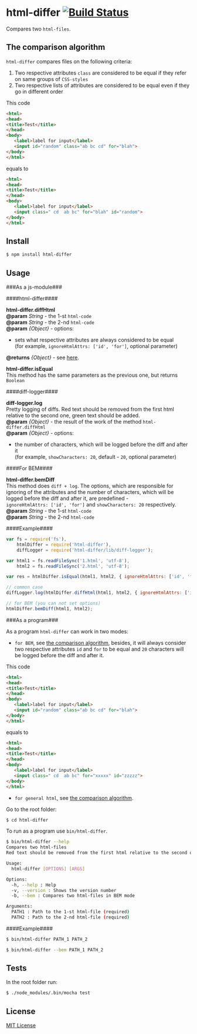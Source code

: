 # html-differ [![Build Status](https://travis-ci.org/eGavr/html-differ.svg)](https://travis-ci.org/eGavr/html-differ)

Сompares two ```html-files```.

## The comparison algorithm

```html-differ``` compares files on the following criteria:

1. Two respective attributes ```class``` are considered to be equal if they refer on same groups of ```CSS-styles```
2. Two respective lists of attributes are considered to be equal even if they go in different order

This code

```html
<html>
<head>
<title>Test</title>
</head>
<body>
   <label>label for input</label>
   <input id="random" class="ab bc cd" for="blah">
</body>
</html>
```

equals to

```html
<html>
<head>
<title>Test</title>
</head>
<body>
   <label>label for input</label>
   <input class=" cd  ab bc" for="blah" id="random">
</body>
</html>
```

## Install

```bash
$ npm install html-differ
```

## Usage

###As a js-module###

####html-differ####

**html-differ.diffHtml**<br>
**@param** *String* - the 1-st ```html-code```<br>
**@param** *String* - the 2-nd ```html-code```<br>
**@param** *{Object}* - options:
* sets what respective attributes are always considered to be equal<br>
(for example, ```ignoreHtmlAttrs: ['id', 'for']```, optional parameter)

**@returns** *{Object}* - see [here](https://github.com/kpdecker/jsdiff#examples).

**html-differ.isEqual**<br>
This method has the same parameters as the previous one, but returns ```Boolean```

####diff-logger####

**diff-logger.log**<br>
Pretty logging of diffs. Red text should be removed from the first html relative to the second one, green text should be added.<br>
**@param** *{Object}* - the result of the work of the method ```html-differ.diffHtml```<br>
**@param** *{Object}* - options:<br>
* the number of characters, which will be logged before the diff and after it<br>
(for example, ```showCharacters: 20```, default - ```20```, optional parameter)

####For BEM####

**html-differ.bemDiff**<br>
This method does ```diff + log```. The options, which are responsible for ignoring of the attributes and the number of characters, which will be logged before the diff and after it, are predefined -<br>```ignoreHtmlAttrs: ['id', 'for']``` and ```showCharacters: 20``` respectively.<br>
**@param** *String* - the 1-st ```html-code```<br>
**@param** *String* - the 2-nd ```html-code```

####Example####

```js
var fs = require('fs'),
    htmlDiffer = require('html-differ'),
    diffLogger = require('html-differ/lib/diff-logger');

var html1 = fs.readFileSync('1.html', 'utf-8'),
    html2 = fs.readFileSync('2.html', 'utf-8');

var res = htmlDiffer.isEqual(html1, html2, { ignoreHtmlAttrs: ['id', 'for'] } );

// common case
diffLogger.log(htmlDiffer.diffHtml(html1, html2, { ignoreHtmlAttrs: ['id', 'for'] }, { showCharacters: 20 } ));

// for BEM (you can not set options)
htmlDiffer.bemDiff(html1, html2);
```

###As a program###

As a program ```html-differ``` can work in two modes:

* ```for BEM```, see [the comparison algorithm](https://github.com/eGavr/html-differ/tree/master#the-comparison-algorithm), besides, it will always consider two respective attributes ```id``` and ```for``` to be equal and ```20``` characters will be logged before the diff and after it.

This code

```html
<html>
<head>
<title>Test</title>
</head>
<body>
   <label>label for input</label>
   <input id="random" class="ab bc cd" for="blah">
</body>
</html>
```

equals to

```html
<html>
<head>
<title>Test</title>
</head>
<body>
   <label>label for input</label>
   <input class=" cd  ab bc" for="xxxxx" id="zzzzz">
</body>
</html>
```

* ```for general html```, see [the comparison algorithm](https://github.com/eGavr/html-differ/tree/master#the-comparison-algorithm).

Go to the root folder:

```bash
$ cd html-differ
```

To run as a program use ```bin/html-differ```.

```bash
$ bin/html-differ --help
Compares two html-files
Red text should be removed from the first html relative to the second one, green text should be added

Usage:
  html-differ [OPTIONS] [ARGS]

Options:
  -h, --help : Help
  -v, --version : Shows the version number
  -b, --bem : Compares two html-files in BEM mode

Arguments:
  PATH1 : Path to the 1-st html-file (required)
  PATH2 : Path to the 2-nd html-file (required)
```

####Example####

```bash
$ bin/html-differ PATH_1 PATH_2

$ bin/html-differ --bem PATH_1 PATH_2
```

## Tests

In the root folder run:

```bash
$ ./node_modules/.bin/mocha test
```

## License

[MIT License](http://en.wikipedia.org/wiki/MIT_License)
